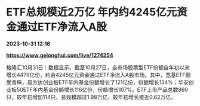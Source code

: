 # ETF总规模近2万亿 年内约4245亿元资金通过ETF净流入A股

**2023-10-31 12:16**

**https://www.gelonghui.com/live/1274254**

格隆汇10月31日｜数据显示，截至10月27日，全市场股票型ETF份额自年初以来增长4479亿份，约合4245亿元资金通过ETF净流入A股市场。其中，宽基ETF颇受青睐，易方达创业板ETF年内基金份额增长了121亿份，份额增长134%；华安创业板50ETF年内基金份额增长116亿份，份额增长107%。ETF上市产品总数860只，较年初增加114只，总规模超过1.98万亿，较年初增长接近0.62万亿。